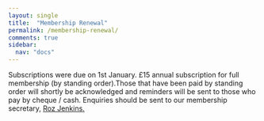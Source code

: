 ```yaml
---
layout: single
title:  "Membership Renewal"
permalink: /membership-renewal/
comments: true
sidebar:
  nav: "docs"
---
```

Subscriptions were due on 1st January. £15 annual subscription for full membership (by standing order).Those that have been paid by standing order will shortly be acknowledged and reminders will be sent to those who pay by cheque / cash. Enquiries should be sent to our membership secretary, [Roz Jenkins.](mailto:R.Jenkins@liverpool.ac.uk)